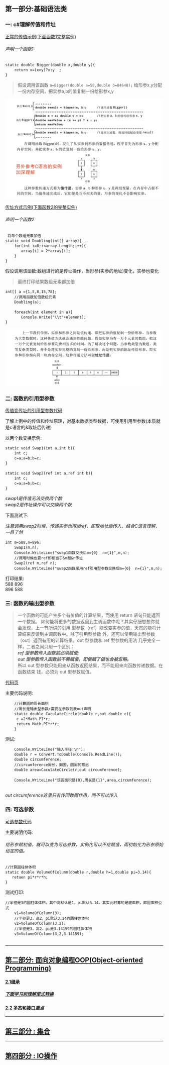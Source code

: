 ## 第一部分:基础语法类

### 一:  c#理解传值和传址

[正常的传值示例(下面函数1完整实例)](https://github.com/xruanjian/csharp/blob/master/%E4%BC%A0%E5%80%BC%E5%92%8C%E4%BC%A0%E5%9D%8001.cs)

###### 声明一个函数1:

```
static double Bigger(double x,double y){
    return x=(x>y)?x:y  ;
}
```
> 假设调用该函数
`a=Bigger(double a=58,double b=84648);`
给形参x,y分配一份内存空间，把实参a,b的值复制一份给形参x,y

![传值方式](https://github.com/xruanjian/csharp/blob/master/csharpJpg/%E5%80%BC%E4%BC%A0%E9%80%92.jpg "传值方式")


[传址方式示例(下面函数2的完整实例)](https://github.com/xruanjian/csharp/blob/master/%E4%BC%A0%E5%80%BC%E5%92%8C%E4%BC%A0%E5%9D%8002.cs)

###### 声明一个函数2

```
 将每个数组元素加倍
static void Doubling(int[] array){
    for(int i=0;i<array.Length;i++){
       array[i] = 2*array[i];
    }
}
```

假设调用该函数:数组进行的是传址操作，当形参(实参的地址)变化，实参也变化

> 最终打印结果数组元素都加倍

```
int[] a ={1,5,8,15,78};
    //调用函数加倍数组元素
    Doubling(a);
        
    foreach(int element in a){
       Console.Write("\\t"+element);
}
```
![传址方式](https://github.com/xruanjian/csharp/blob/master/csharpJpg/%E5%9C%B0%E5%9D%80%E4%BC%A0%E9%80%92.png "传址方式")

### 二:  函数的引用型参数
[传值变传址的引用型参数代码](https://github.com/xruanjian/csharp/blob/master/%E5%87%BD%E6%95%B03%20%20%E4%BC%A0%E5%80%BC%E5%92%8C%E4%BC%A0%E5%9D%8003%E5%BC%95%E7%94%A8%E5%9E%8B%E5%8F%82%E6%95%B0.cs)


了解上例中的传值和传址原理，对基本数据类型数据，可使用引用型参数(本质就是c语言的&取址后传递)

以两个数交换示例:
```
static void Swap1(int a,int b){
    int c;
    c=a;a=b;b=c;
}

static void Swap2(ref int a,ref int b){
    int c;
    c=a;a=b;b=c;
}
```
*swap1是传值无法交换两个数*    
*swap2是传址操作可以交换两个数*

下面测试下:    

*注意调用swap2时候，传递实参也得加ref，即取地址后传入，结合C语言理解，一目了然*
```
int m=588,n=896;
    Swap1(m,n);    
    Console.WriteLine("swap1函数交换后m={0}  n={1}",m,n);
    //调用时候也要ref即相当于&m和&n传址
    Swap2(ref m,ref n);
    Console.WriteLine("swap2函数采用ref引用型参数交换后m={0}  n={1}",m,n);

```
打印结果:    
588    896   
896    588

### 三:  函数的输出型参数

> 一个函数的可能产生多个有价值的计算结果，而使用 return 语句只能返回一个数据。
如何能将更多的数据返回到主调函数中呢？其实仔细想想你就会发现，上一节所讲的引用
型参数（ref）能改变实参的值，天然的能将计算结果反馈到主调函数中。除了引用型参数
外，还可以使用输出型参数（out）返回有用的计算结果。out 型参数和 ref 型参数的用法
几乎完全一样，二者之间只用一个区别：    
   ***ref 型参数传入函数前必须赋值;     
   out 型参数传入函数前不需赋值，即使赋了值也会被忽略。***    
所以 out 型参数只能用来从函数返回结果，而不能用来向函数传递数据。在函数结束
钱，必须为 out 型参数赋值。

[代码页](https://github.com/xruanjian/csharp/blob/master/%E5%87%BD%E6%95%B02%20%20Function%E4%B9%8B%E8%BE%93%E5%87%BA%E5%9E%8B%E5%8F%82%E6%95%B0.cs)

主要代码说明:
```
    //计算圆的周长面积
    //周长是输出型参数c需要在参数列表out声明
    static double CaculateCircle(double r,out double c){
     c =2*Math.PI*r;
     return Math.PI*r*r;
    }
```
测试:

```
    Console.WriteLine("输入半径:\n");
    double r = Convert.ToDouble(Console.ReadLine());
    double circumference;
    //circumference周长，胸围，圆周的意思
    double area=CaculateCircle(r,out circumference);
    
    Console.WriteLine("该圆面积是{0},周长是{1}",area,circumference);
    
```

*out circumference这里只有传回数据作用，而不可以传入*


### 四:  可选参数
[可选参数代码](https://github.com/xruanjian/csharp/blob/master/%E5%87%BD%E6%95%B04%20%20%E5%8F%AF%E9%80%89%E5%8F%82%E6%95%B0.cs)

主要说明代码:
###### 给形参赋初值，就可以变为可选参数，实例化可以不给赋值，而初始化为形参原始给定的值。
```
//计算圆柱体体积
static double VolumeOfColumn(double r,double h=1,double pi=3.14){
   retuen pi*r*r*h;
}
```

测试打印:
```
//半径是3的圆柱体体积。其中高默认是1，pi默认3.14。其实此时算的是底面积，即圆面积公式
    v1=VolumeOfColumn(3);
    //半径是3，高2，pi默认3.14的圆柱体体积
    v2=VolumeOfColumn(3,2);
    //半径是3，高2，pi是3.14159的圆柱体体积
    v3=VolumeOfColumn(3,2,3.14159);
    
```

    
---
## [第二部分: 面向对象编程OOP(Object-oriented Programming)](https://github.com/xruanjian/csharp/blob/master/object/Tutorial/OOP.md)

#### [2.1继承](https://github.com/xruanjian/csharp/blob/master/object/Tutorial/%E7%BB%A7%E6%89%BF.md)

##### [下面学习前理解里式转换](https://github.com/xruanjian/csharp/blob/master/CollectionsAndLSP/%E9%87%8C%E5%BC%8F%E8%BD%AC%E6%8D%A2.md)

#### [2.2 多态和接口*重点*](https://github.com/xruanjian/csharp/blob/master/object/Tutorial/%E5%A4%9A%E6%80%81%E5%92%8C%E6%8E%A5%E5%8F%A3*%E9%87%8D%E7%82%B9*.md)
---
## [第三部分 : 集合](https://github.com/xruanjian/csharp/blob/master/CollectionsAndLSP/%E9%9B%86%E5%90%88Collection.md)

---
## [第四部分 : IO操作](https://github.com/xruanjian/csharp/blob/master/IO/IO%E6%93%8D%E4%BD%9C.md)

